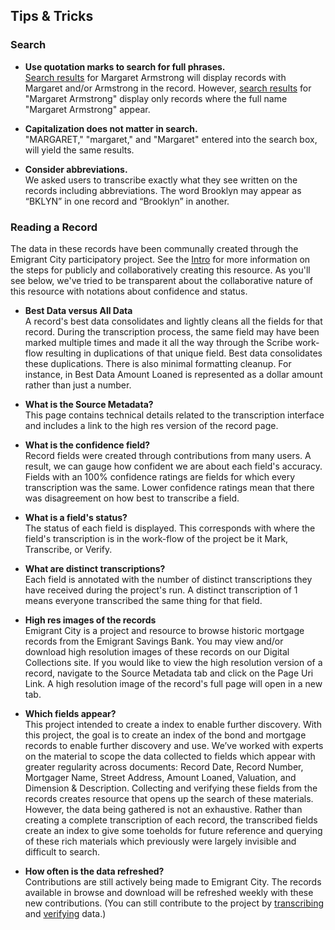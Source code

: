 ## Tips & Tricks

### Search
* **Use quotation marks to search for full phrases.**  
[Search results](http://emigrantcity.nypl.org/?#/data/browse?keyword=margaret%20armstrong) for Margaret Armstrong will display records with Margaret and/or Armstrong in the record. However, [search results](http://emigrantcity.nypl.org/?#/data/browse?keyword=%22margaret%20armstrong%22) for "Margaret Armstrong" display only records where the full name "Margaret Armstrong" appear.

* **Capitalization does not matter in search.**  
"MARGARET," "margaret," and "Margaret" entered into the search box, will yield the same results.

* **Consider abbreviations.**  
We asked users to transcribe exactly what they see written on the records including abbreviations. The word Brooklyn may appear as “BKLYN” in one record and “Brooklyn” in another.

### Reading a Record  
The data in these records have been communally created through the Emigrant City participatory project. See the <a href="/#/intro">Intro</a> for more information on the steps for publicly and collaboratively creating this resource. As you'll see below, we've tried to be transparent about the collaborative nature of this resource with notations about confidence and status.

* **Best Data versus All Data**  
A record's best data consolidates and lightly cleans all the fields for that record. During the transcription process, the same field may have been marked multiple times and made it all the way through the Scribe work-flow resulting in duplications of that unique field. Best data consolidates these duplications. There is also minimal formatting cleanup. For instance, in Best Data Amount Loaned is represented as a dollar amount rather than just a number.

* **What is the Source Metadata?**  
This page contains technical details related to the transcription interface and includes a link to the high res version of the record page.

* **What is the confidence field?**  
Record fields were created through contributions from many users. A result, we can gauge how confident we are about each field's accuracy. Fields with an 100% confidence ratings are fields for which every transcription was the same. Lower confidence ratings mean that there was disagreement on how best to transcribe a field.

* **What is a field's status?**  
The status of each field is displayed. This corresponds with where the field's transcription is in the work-flow of the project be it Mark, Transcribe, or Verify.

* **What are distinct transcriptions?**  
Each field is annotated with the number of distinct transcriptions they have received during the project's run. A distinct transcription of 1 means everyone transcribed the same thing for that field.

* **High res images of the records**  
Emigrant City is a project and resource to browse historic mortgage records from the Emigrant Savings Bank. You may view and/or download high resolution images of these records on our Digital Collections site. If you would like to view the high resolution version of a record, navigate to the Source Metadata tab and click on the Page Uri Link. A high resolution image of the record's full page will open in a new tab.

<!-- <div class="video-wrapper">
  <video width="572" height="480" loop autoplay src="/images/viewrecorddc.mp4"></video>
</div> -->

<!--* **Why are there field repetitions in this record? Why is a field missing from this record?**
  You may notice that for some records, fields appear multiple times. Sometimes multiple different fields are associated with one record. For example, [Record 3758](http://emigrantcity.nypl.org/#/data/browse/56b109ac7061755afbfdbb00) has two mortgagors listed: "Eunice R. Waterbury" and "Eloise B. Crothers."-->

* **Which fields appear?**  
This project intended to create a index to enable further discovery. With this project, the goal is to create an index of the bond and mortgage records to enable further discovery and use. We’ve worked with experts on the material to scope the data collected to fields which appear with greater regularity across documents: Record Date, Record Number, Mortgager Name, Street Address, Amount Loaned, Valuation, and Dimension & Description. Collecting and verifying these fields from the records creates resource that opens up the search of these materials. However, the data being gathered is not an exhaustive. Rather than creating a complete transcription of each record, the transcribed fields create an index to give some toeholds for future reference and querying of these rich materials which previously were largely invisible and difficult to search.  

* **How often is the data refreshed?**  
Contributions are still actively being made to Emigrant City. The records available in browse and download will be refreshed weekly with these new contributions. (You can still contribute to the project by <a href="/#/transcribe">transcribing</a> and <a href="/#/verify">verifying</a> data.)

<!-- * **What geographic areas are covered?** -->
<!-- Will including this confuse? In this mortgage, the mortgage date appears three times. The project is structured to allow for multiple fields on one page. Multiple users marked the same field which resulted in the same date, “Mar. 23/03,” being transcribed several times.-->


